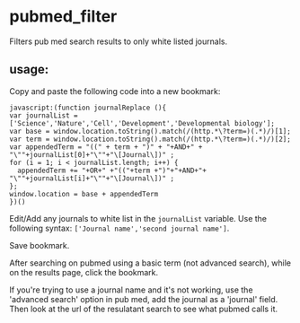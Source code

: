 # pubmed_filter

Filters pub med search results to only white listed journals.

## usage:  

Copy and paste the following code into a new bookmark:
```
javascript:(function journalReplace (){
var journalList = ['Science','Nature','Cell','Development','Developmental biology'];
var base = window.location.toString().match(/(http.*\?term=)(.*)/)[1];
var term = window.location.toString().match(/(http.*\?term=)(.*)/)[2];
var appendedTerm = "((" + term + ")" + "+AND+" + "\""+journalList[0]+"\""+"\[Journal\])" ;
for (i = 1; i < journalList.length; i++) {
  appendedTerm += "+OR+" +"(("+term +")"+"+AND+"+ "\""+journalList[i]+"\""+"\[Journal\])" ;
};
window.location = base + appendedTerm
})()
```

Edit/Add any journals to white list in the `journalList` variable. Use the following syntax: `['Journal name','second journal name']`.  

Save bookmark.

After searching on pubmed using a basic term (not advanced search), while on the results page, click the bookmark.

If you're trying to use a journal name and it's not working, use the 'advanced search' option in pub med, add the journal as a 'journal' field. Then look at the url of the resulatant search to see what pubmed calls it.
